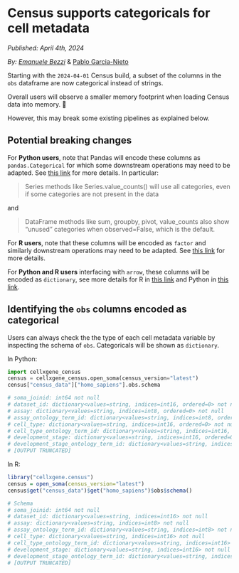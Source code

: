 # Census supports categoricals for cell metadata

*Published:* *April 4th, 2024*

*By:* *[Emanuele Bezzi](mailto:ebezzi@chanzuckerberg.com)* & [Pablo Garcia-Nieto](mailto:pgarcia-nieto@chanzuckerberg.com)

Starting with the `2024-04-01` Census build, a subset of the columns in the `obs` dataframe are now categorical instead of strings.

Overall users will observe a smaller memory footprint when loading Census data into memory. 🚀

However, this may break some existing pipelines as explained below.

## Potential breaking changes

For **Python users**, note that Pandas will encode these columns as `pandas.Categorical`  for which some downstream operations may need to be adapted. See [this link](https://pandas.pydata.org/docs/user_guide/categorical.html#operations) for more details. In particular:

> Series methods like Series.value_counts() will use all categories, even if some categories are not present in the data

and

> DataFrame methods like sum, groupby, pivot, value_counts also show “unused” categories when observed=False, which is the default.

For **R users**, note that these columns will be encoded as `factor` and similarly downstream operations may need to be adapted. See [this link](https://r4ds.had.co.nz/factors.html) for more details.

For **Python and R users** interfacing with `arrow`, these columns will be encoded as `dictionary`, see more details for R in [this link](https://arrow.apache.org/docs/r/reference/dictionary.html) and Python in [this link](https://arrow.apache.org/docs/python/generated/pyarrow.dictionary.html).

## Identifying the `obs` columns encoded as categorical

Users can always check the the type of each cell metadata variable by inspecting the schema of `obs`. Categoricals will be shown as `dictionary`.

In Python:

```python
import cellxgene_census
census = cellxgene_census.open_soma(census_version="latest")
census["census_data"]["homo_sapiens"].obs.schema

# soma_joinid: int64 not null
# dataset_id: dictionary<values=string, indices=int16, ordered=0> not null
# assay: dictionary<values=string, indices=int8, ordered=0> not null
# assay_ontology_term_id: dictionary<values=string, indices=int8, ordered=0> not null
# cell_type: dictionary<values=string, indices=int16, ordered=0> not null
# cell_type_ontology_term_id: dictionary<values=string, indices=int16, ordered=0> not null
# development_stage: dictionary<values=string, indices=int16, ordered=0> not null
# development_stage_ontology_term_id: dictionary<values=string, indices=int16, 
# [OUTPUT TRUNCATED]
```

In R:

```r
library("cellxgene.census")
census = open_soma(census_version="latest")
census$get("census_data")$get("homo_sapiens")$obs$schema()

# Schema
# soma_joinid: int64 not null
# dataset_id: dictionary<values=string, indices=int16> not null
# assay: dictionary<values=string, indices=int8> not null
# assay_ontology_term_id: dictionary<values=string, indices=int8> not null
# cell_type: dictionary<values=string, indices=int16> not null
# cell_type_ontology_term_id: dictionary<values=string, indices=int16> not null
# development_stage: dictionary<values=string, indices=int16> not null
# development_stage_ontology_term_id: dictionary<values=string, indices=int16> not null
# [OUTPUT TRUNCATED]
```
